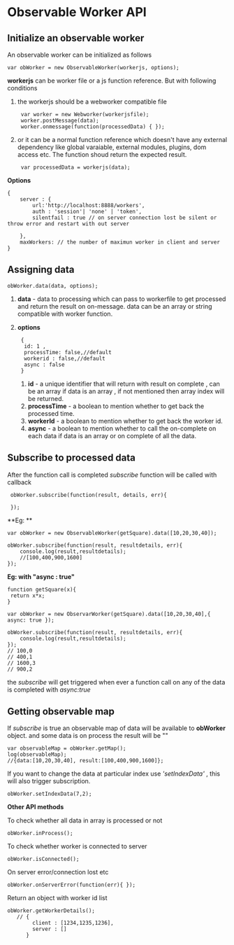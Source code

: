 
Observable Worker API
=====================

Initialize an observable worker
-------------------------------
An observable worker can be initialized as follows

    var obWorker = new ObservableWorker(workerjs, options);

**workerjs** can be worker file or a js function reference. But with following conditions

1. the workerjs should be a webworker compatible file

        var worker = new Webworker(workerjsfile);
        worker.postMessage(data);
        worker.onmessage(function(processedData) { });

2. or it can be a normal function reference which doesn't have any external dependency like global varaiable, external modules, plugins, dom access etc. The function shoud return the expected result.

        var processedData = workerjs(data);


**Options**

    {
        server : {
            url:'http://localhost:8888/workers',
            auth : 'session'| 'none' | 'token',
            silentfail : true // on server connection lost be silent or throw error and restart with out server

        },
        maxWorkers: // the number of maximun worker in client and server
    }



Assigning data
------------------

    obWorker.data(data, options);


1.  **data**  - data to processing which can pass to workerfile to get processed and return the result on on-message.
data can be an array or string compatible with worker function.

2. **options**

        {
         id: 1 ,
         processTime: false,//default
         workerid : false,//default
         async : false
        }
    1.  **id** -  a unique identifier that will return with result on complete , can be an array if data is an array , if not mentioned then array index will be returned.
   2.    **processTime** - a boolean to mention whether to get back the processed time.
   3.    **workerId** - a boolean to mention whether to get back the worker id.
   4.    **async** -  a boolean to mention whether to call the on-complete on each data if data is an array or on complete of all the data.


Subscribe to  processed data
------------------------

After the function call is completed  *subscribe* function will be called with  callback


     obWorker.subscribe(function(result, details, err){

     });

**Eg: **

    var obWorker = new ObservableWorker(getSquare).data([10,20,30,40]);

    obWorker.subscribe(function(result, resultdetails, err){
        console.log(result,resultdetails);
        //[100,400,900,1600]
    });
**Eg: with "async : true"**

    function getSquare(x){
     return x*x;
    }

    var obWorker = new ObservarWorker(getSquare).data([10,20,30,40],{ async: true });

    obWorker.subscribe(function(result, resultdetails, err){
        console.log(result,resultdetails);
    });
    // 100,0
    // 400,1
    // 1600,3
    // 900,2
the *subscribe* will get triggered when ever a function call on any of the data is completed with *async:true*

Getting observable map
----------------------

If *subscribe* is true an observable map of data will be available to **obWorker** object. and some data is on process the result will be ""



    var observableMap = obWorker.getMap();
    log(observableMap);
    //{data:[10,20,30,40], result:[100,400,900,1600]};

If you want to change the data at particular index use *'setIndexData'* , this will also trigger subscription.

    obWorker.setIndexData(7,2);


**Other API methods**

To check whether all data in array is processed or not

    obWorker.inProcess();

 To check whether worker is connected to server

    obWorker.isConnected();

On server error/connection lost etc

    obWorker.onServerError(function(err){ });

Return an object with worker id list

    obWorker.getWorkerDetails();
       // {
            client : [1234,1235,1236],
            server : []
          }
